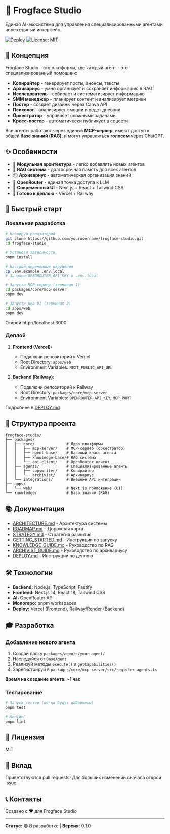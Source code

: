 # 🐸 Frogface Studio

Единая AI-экосистема для управления специализированными агентами через единый интерфейс.

[![Deploy](https://github.com/yourusername/frogface-studio/actions/workflows/deploy.yml/badge.svg)](https://github.com/yourusername/frogface-studio/actions/workflows/deploy.yml)
[![License: MIT](https://img.shields.io/badge/License-MIT-yellow.svg)](https://opensource.org/licenses/MIT)

## 🎯 Концепция

Frogface Studio - это платформа, где каждый агент - это специализированный помощник:
- **Копирайтер** - генерирует посты, анонсы, тексты
- **Архивариус** - умно организует и сохраняет информацию в RAG
- **Исследователь** - собирает и систематизирует информацию
- **SMM менеджер** - планирует контент и анализирует метрики
- **Постер** - создает дизайны через Canva API
- **Психолог** - анализирует эмоции и ведет дневник
- **Оркестратор** - управляет сложными задачами
- **Кросс-постер** - автоматически публикует в соцсети

Все агенты работают через единый **MCP-сервер**, имеют доступ к общей **базе знаний (RAG)**, и могут управляться **голосом** через ChatGPT.

## ✨ Особенности

- 🤖 **Модульная архитектура** - легко добавлять новых агентов
- 🧠 **RAG система** - долгосрочная память для всех агентов
- 📦 **Архивариус** - автоматическая организация знаний
- 🔌 **OpenRouter** - единая точка доступа к LLM
- 🎨 **Современный UI** - Next.js + React + Tailwind CSS
- 🚀 **Готово к деплою** - Vercel + Railway

## 🚀 Быстрый старт

### Локальная разработка

```bash
# Клонируй репозиторий
git clone https://github.com/yourusername/frogface-studio.git
cd frogface-studio

# Установи зависимости
pnpm install

# Настрой переменные окружения
cp .env.example .env.local
# Заполни OPENROUTER_API_KEY в .env.local

# Запусти MCP-сервер (терминал 1)
cd packages/core/mcp-server
pnpm dev

# Запусти Web UI (терминал 2)
cd apps/web
pnpm dev
```

Открой http://localhost:3000

### Деплой

1. **Frontend (Vercel):**
   - Подключи репозиторий к Vercel
   - Root Directory: `apps/web`
   - Environment Variables: `NEXT_PUBLIC_API_URL`

2. **Backend (Railway):**
   - Подключи репозиторий к Railway
   - Root Directory: `packages/core/mcp-server`
   - Environment Variables: `OPENROUTER_API_KEY`, `MCP_PORT`

Подробнее в [DEPLOY.md](./DEPLOY.md)

## 📁 Структура проекта

```
frogface-studio/
├── packages/
│   ├── core/              # Ядро платформы
│   │   ├── mcp-server/    # MCP-сервер (оркестратор)
│   │   ├── agent-base/    # Базовый класс агента
│   │   ├── knowledge-base/# RAG система
│   │   └── api-client/    # OpenRouter клиент
│   ├── agents/            # Специализированные агенты
│   │   ├── copywriter/    # Копирайтер
│   │   └── archivist/     # Архивариус
│   └── integrations/      # Внешние API интеграции
├── apps/
│   └── web/               # Next.js приложение (UI)
└── knowledge/             # База знаний (RAG)
```

## 📚 Документация

- [ARCHITECTURE.md](./ARCHITECTURE.md) - Архитектура системы
- [ROADMAP.md](./ROADMAP.md) - Дорожная карта
- [STRATEGY.md](./STRATEGY.md) - Стратегия развития
- [GETTING_STARTED.md](./GETTING_STARTED.md) - Инструкции по запуску
- [KNOWLEDGE_GUIDE.md](./KNOWLEDGE_GUIDE.md) - Руководство по RAG
- [ARCHIVIST_GUIDE.md](./ARCHIVIST_GUIDE.md) - Руководство по архивариусу
- [DEPLOY.md](./DEPLOY.md) - Инструкции по деплою

## 🛠️ Технологии

- **Backend:** Node.js, TypeScript, Fastify
- **Frontend:** Next.js 14, React 18, Tailwind CSS
- **AI:** OpenRouter API
- **Monorepo:** pnpm workspaces
- **Deploy:** Vercel (Frontend), Railway/Render (Backend)

## 🎓 Разработка

### Добавление нового агента

1. Создай папку `packages/agents/your-agent/`
2. Наследуйся от `BaseAgent`
3. Реализуй методы `execute()` и `getCapabilities()`
4. Зарегистрируй в `packages/core/mcp-server/src/register-agents.ts`

**Время на создание агента: ~1 час**

### Тестирование

```bash
# Запуск тестов (когда будут добавлены)
pnpm test

# Линтинг
pnpm lint
```

## 📝 Лицензия

MIT

## 🤝 Вклад

Приветствуются pull requests! Для больших изменений сначала открой issue.

## 📞 Контакты

Создано с ❤️ для Frogface Studio

---

**Статус:** 🟢 В разработке | **Версия:** 0.1.0
